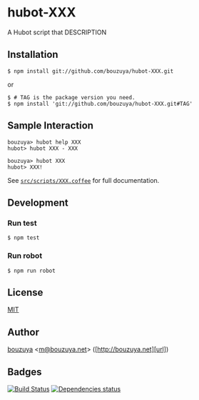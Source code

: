 # hubot-XXX

A Hubot script that DESCRIPTION

## Installation

    $ npm install git://github.com/bouzuya/hubot-XXX.git

or

    $ # TAG is the package version you need.
    $ npm install 'git://github.com/bouzuya/hubot-XXX.git#TAG'

## Sample Interaction

    bouzuya> hubot help XXX
    hubot> hubot XXX - XXX

    bouzuya> hubot XXX
    hubot> XXX!

See [`src/scripts/XXX.coffee`](src/scripts/XXX.coffee) for full documentation.

## Development

### Run test

    $ npm test

### Run robot

    $ npm run robot

## License

[MIT](LICENSE)

## Author

[bouzuya][user] &lt;[m@bouzuya.net][mail]&gt; ([http://bouzuya.net][url])

## Badges

[![Build Status][travis-badge]][travis]
[![Dependencies status][david-dm-badge]][david-dm]

[travis]: https://travis-ci.org/bouzuya/hubot-XXX
[travis-badge]: https://travis-ci.org/bouzuya/hubot-XXX.svg?branch=master
[david-dm]: https://david-dm.org/bouzuya/hubot-XXX
[david-dm-badge]: https://david-dm.org/bouzuya/hubot-XXX.png
[user]: https://github.com/bouzuya
[mail]: mailto:m@bouzuya.net
[url]: http://bouzuya.net
